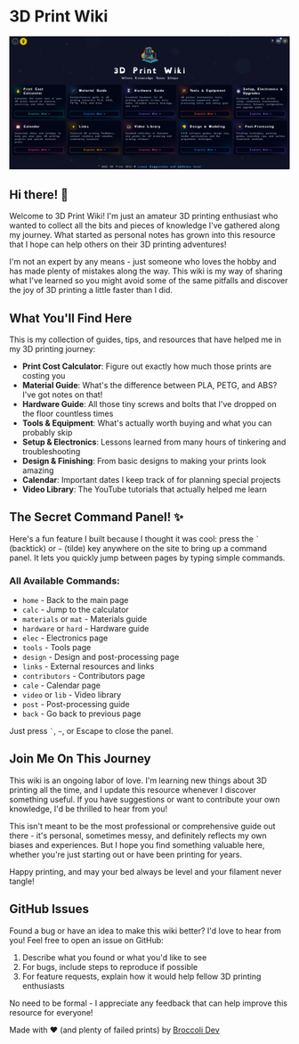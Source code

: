 # 3D Print Wiki

![3D Print Wiki](./public/docs/3dprintwiki_1.png)

## Hi there! 👋

Welcome to 3D Print Wiki! I'm just an amateur 3D printing enthusiast who wanted to collect all the bits and pieces of knowledge I've gathered along my journey. What started as personal notes has grown into this resource that I hope can help others on their 3D printing adventures!

I'm not an expert by any means - just someone who loves the hobby and has made plenty of mistakes along the way. This wiki is my way of sharing what I've learned so you might avoid some of the same pitfalls and discover the joy of 3D printing a little faster than I did.

## What You'll Find Here

This is my collection of guides, tips, and resources that have helped me in my 3D printing journey:

- **Print Cost Calculator**: Figure out exactly how much those prints are costing you
- **Material Guide**: What's the difference between PLA, PETG, and ABS? I've got notes on that!
- **Hardware Guide**: All those tiny screws and bolts that I've dropped on the floor countless times
- **Tools & Equipment**: What's actually worth buying and what you can probably skip
- **Setup & Electronics**: Lessons learned from many hours of tinkering and troubleshooting
- **Design & Finishing**: From basic designs to making your prints look amazing
- **Calendar**: Important dates I keep track of for planning special projects
- **Video Library**: The YouTube tutorials that actually helped me learn

## The Secret Command Panel! ✨

Here's a fun feature I built because I thought it was cool: press the `` ` `` (backtick) or `~` (tilde) key anywhere on the site to bring up a command panel. It lets you quickly jump between pages by typing simple commands.

### All Available Commands:
- `home` - Back to the main page
- `calc` - Jump to the calculator
- `materials` or `mat` - Materials guide
- `hardware` or `hard` - Hardware guide
- `elec` - Electronics page
- `tools` - Tools page
- `design` - Design and post-processing page
- `links` - External resources and links
- `contributors` - Contributors page
- `cale` - Calendar page
- `video` or `lib` - Video library
- `post` - Post-processing guide
- `back` - Go back to previous page

Just press `` ` ``, `~`, or Escape to close the panel.

## Join Me On This Journey

This wiki is an ongoing labor of love. I'm learning new things about 3D printing all the time, and I update this resource whenever I discover something useful. If you have suggestions or want to contribute your own knowledge, I'd be thrilled to hear from you!

This isn't meant to be the most professional or comprehensive guide out there - it's personal, sometimes messy, and definitely reflects my own biases and experiences. But I hope you find something valuable here, whether you're just starting out or have been printing for years.

Happy printing, and may your bed always be level and your filament never tangle!

## GitHub Issues

Found a bug or have an idea to make this wiki better? I'd love to hear from you! Feel free to open an issue on GitHub:

1. Describe what you found or what you'd like to see
2. For bugs, include steps to reproduce if possible
3. For feature requests, explain how it would help fellow 3D printing enthusiasts

No need to be formal - I appreciate any feedback that can help improve this resource for everyone!

Made with ❤️ (and plenty of failed prints) by [Broccoli Dev](https://buymeacoffee.com/broccolidev)
